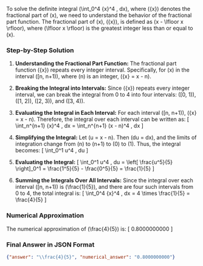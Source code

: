 To solve the definite integral \(\int_0^4 \{x\}^4 \, dx\), where \(\{x\}\) denotes the fractional part of \(x\), we need to understand the behavior of the fractional part function. The fractional part of \(x\), \(\{x\}\), is defined as \(x - \lfloor x \rfloor\), where \(\lfloor x \rfloor\) is the greatest integer less than or equal to \(x\).

### Step-by-Step Solution

1. **Understanding the Fractional Part Function:**
   The fractional part function \(\{x\}\) repeats every integer interval. Specifically, for \(x\) in the interval \([n, n+1)\), where \(n\) is an integer, \(\{x\} = x - n\).

2. **Breaking the Integral into Intervals:**
   Since \(\{x\}\) repeats every integer interval, we can break the integral from 0 to 4 into four intervals: \([0, 1)\), \([1, 2)\), \([2, 3)\), and \([3, 4)\).

3. **Evaluating the Integral in Each Interval:**
   For each interval \([n, n+1)\), \(\{x\} = x - n\). Therefore, the integral over each interval can be written as:
   \[
   \int_n^{n+1} \{x\}^4 \, dx = \int_n^{n+1} (x - n)^4 \, dx
   \]

4. **Simplifying the Integral:**
   Let \(u = x - n\). Then \(du = dx\), and the limits of integration change from \(n\) to \(n+1\) to \(0\) to \(1\). Thus, the integral becomes:
   \[
   \int_0^1 u^4 \, du
   \]

5. **Evaluating the Integral:**
   \[
   \int_0^1 u^4 \, du = \left[ \frac{u^5}{5} \right]_0^1 = \frac{1^5}{5} - \frac{0^5}{5} = \frac{1}{5}
   \]

6. **Summing the Integrals Over All Intervals:**
   Since the integral over each interval \([n, n+1)\) is \(\frac{1}{5}\), and there are four such intervals from 0 to 4, the total integral is:
   \[
   \int_0^4 \{x\}^4 \, dx = 4 \times \frac{1}{5} = \frac{4}{5}
   \]

### Numerical Approximation
The numerical approximation of \(\frac{4}{5}\) is:
\[
0.8000000000
\]

### Final Answer in JSON Format
```json
{"answer": "\\frac{4}{5}", "numerical_answer": "0.8000000000"}
```